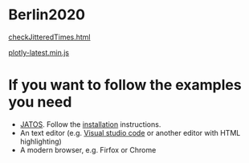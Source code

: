 # Berlin2020

[checkJitteredTimes.html](assets/checkJitteredTimes.html)

[plotly-latest.min.js](assets/plotly-latest.min.js)

# If you want to follow the examples you need

* [JATOS](www.jatos.org). Follow the [installation](http://www.jatos.org/Installation.html) instructions.
* An text editor (e.g. [Visual studio code](https://code.visualstudio.com/) or another editor with HTML highlighting)
* A modern browser, e.g. Firfox or Chrome
